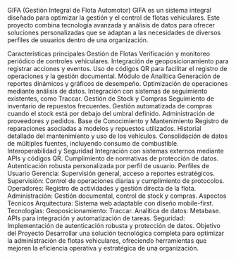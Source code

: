GIFA (Gestión Integral de Flota Automotor)
GIFA es un sistema integral diseñado para optimizar la gestión y el control de flotas vehiculares. Este proyecto combina tecnología avanzada y análisis de datos para ofrecer soluciones personalizadas que se adaptan a las necesidades de diversos perfiles de usuarios dentro de una organización.

Características principales
Gestión de Flotas
Verificación y monitoreo periódico de controles vehiculares.
Integración de geoposicionamiento para registrar acciones y eventos.
Uso de códigos QR para facilitar el registro de operaciones y la gestión documental.
Módulo de Analítica
Generación de reportes dinámicos y gráficos de desempeño.
Optimización de operaciones mediante análisis de datos.
Integración con sistemas de seguimiento existentes, como Traccar.
Gestión de Stock y Compras
Seguimiento de inventario de repuestos frecuentes.
Gestión automatizada de compras cuando el stock está por debajo del umbral definido.
Administración de proveedores y pedidos.
Base de Conocimiento y Mantenimiento
Registro de reparaciones asociadas a modelos y repuestos utilizados.
Historial detallado del mantenimiento y uso de los vehículos.
Consolidación de datos de múltiples fuentes, incluyendo consumo de combustible.
Interoperabilidad y Seguridad
Integración con sistemas externos mediante APIs y códigos QR.
Cumplimiento de normativas de protección de datos.
Autenticación robusta personalizada por perfil de usuario.
Perfiles de Usuario
Gerencia: Supervisión general, acceso a reportes estratégicos.
Supervisión: Control de operaciones diarias y cumplimiento de protocolos.
Operadores: Registro de actividades y gestión directa de la flota.
Administración: Gestión documental, control de stock y compras.
Aspectos Técnicos
Arquitectura: Sistema web adaptable con diseño mobile-first.
Tecnologías:
Geoposicionamiento: Traccar.
Analítica de datos: Metabase.
APIs para integración y automatización de tareas.
Seguridad: Implementación de autenticación robusta y protección de datos.
Objetivo del Proyecto
Desarrollar una solución tecnológica completa para optimizar la administración de flotas vehiculares, ofreciendo herramientas que mejoren la eficiencia operativa y estratégica de una organización.
